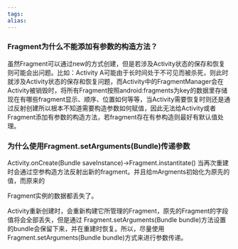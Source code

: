 ```yaml
---
tags: 
alias:
---
```

### Fragment为什么不能添加有参数的构造方法？
虽然Fragment可以通过new的方式创建，但是若涉及Activity状态的保存和恢复则可能会出问题。比如：Activity A可能由于长时间处于不可见而被杀死，则此时就涉及Activity状态的保存和恢复问题，而Activity中的FragmentManager会在Activity被销毁时，将所有Fragment按照android:fragments为key的数据里存储现在有哪些fragment显示、顺序、位置如何等等，当Activity需要恢复时则还是通过反射创建所以根本不知道需要构造参数如何赋值，因此无法给Activity或者Fragment添加有参数的构造方法，若fragment存在有参构造则最好有默认值处理。
### 为什么使用Fragment.setArguments(Bundle)传递参数
Activity.onCreate(Bundle saveInstance)->Fragment.instantitate() 当再次重建时会通过空参构造方法反射出新的fragment。并且给mArgments初始化为原先的值，而原来的

Fragment实例的数据都丢失了。

Activity重新创建时，会重新构建它所管理的Fragment，原先的Fragment的字段值将会全部丢失，但是通过 Fragment.setArguments(Bundle bundle)方法设置的bundle会保留下来，并在重建时恢复。所以，尽量使用 Fragment.setArguments(Bundle bundle)方式来进行参数传递。

